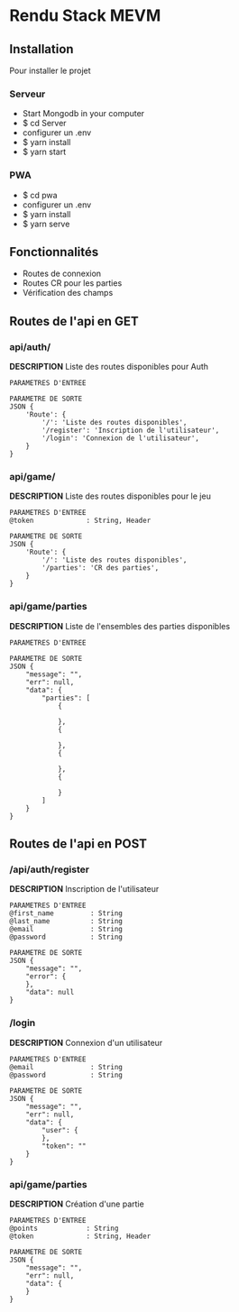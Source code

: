 # Rendu Stack MEVM

## Installation

Pour installer le projet

### Serveur

- Start Mongodb in your computer
- \$ cd Server
- configurer un .env
- \$ yarn install
- \$ yarn start

### PWA

- \$ cd pwa
- configurer un .env
- \$ yarn install
- \$ yarn serve

## Fonctionnalités

- Routes de connexion
- Routes CR pour les parties
- Vérification des champs

## Routes de l'api en GET

### api/auth/

**DESCRIPTION** Liste des routes disponibles pour Auth

    PARAMETRES D'ENTREE

    PARAMETRE DE SORTE
    JSON {
        'Route': {
            '/': 'Liste des routes disponibles',
            '/register': 'Inscription de l'utilisateur',
            '/login': 'Connexion de l'utilisateur',
        }
    }

### api/game/

**DESCRIPTION** Liste des routes disponibles pour le jeu

    PARAMETRES D'ENTREE
    @token             : String, Header

    PARAMETRE DE SORTE
    JSON {
        'Route': {
            '/': 'Liste des routes disponibles',
            '/parties': 'CR des parties',
        }
    }

### api/game/parties

**DESCRIPTION** Liste de l'ensembles des parties disponibles

    PARAMETRES D'ENTREE

    PARAMETRE DE SORTE
    JSON {
        "message": "",
        "err": null,
        "data": {
            "parties": [
                {

                },
                {

                },
                {

                },
                {

                }
            ]
        }
    }

## Routes de l'api en POST

### /api/auth/register

**DESCRIPTION** Inscription de l'utilisateur

    PARAMETRES D'ENTREE
    @first_name         : String
    @last_name          : String
    @email              : String
    @password           : String

    PARAMETRE DE SORTE
    JSON {
        "message": "",
        "error": {
        },
        "data": null
    }

### /login

**DESCRIPTION** Connexion d'un utilisateur

    PARAMETRES D'ENTREE
    @email              : String
    @password           : String

    PARAMETRE DE SORTE
    JSON {
        "message": "",
        "err": null,
        "data": {
            "user": {
            },
            "token": ""
        }
    }

### api/game/parties

**DESCRIPTION** Création d'une partie

    PARAMETRES D'ENTREE
    @points            : String
    @token             : String, Header

    PARAMETRE DE SORTE
    JSON {
        "message": "",
        "err": null,
        "data": {
        }
    }

